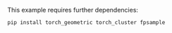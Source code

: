 This example requires further dependencies:

```bash
pip install torch_geometric torch_cluster fpsample
```